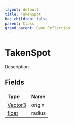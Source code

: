 ```yaml
---
layout: default
title: TakenSpot
has_children: false
parent: Class
grand_parent: Game Reflection
---
```

# TakenSpot
Description 

## Fields

| Type | Name |
|:----------|:--------------|
| [Vector3](/riftbreaker-wiki/docs/game-reflection/classes/vector3/) | origin |
| [float](/riftbreaker-wiki/docs/game-reflection/components/float/) | radius |

